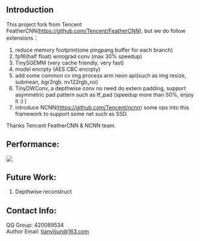 ## Introduction

This project fork from Tencent FeatherCNN(https://github.com/Tencent/FeatherCNN), but we do follow extensions：
1. reduce memory footprint(one pingpang buffer for each branch)
2. fp16(half float) winograd conv (max 30% speedup)
3. TinySGEMM (very cache friendly, very fast)
3. model encrpty (AES CBC encrpty)
4. add some common cv img process arm neon api(such as img resize, submean, bgr2rgb. nv122rgb_roi)
5. TinyDWConv, a depthwise conv no need do extern padding, support asymmetric pad pattern such as tf_pad (speedup more than 50%, enjoy it :) )
6. introduce NCNN(https://github.com/Tencent/ncnn) some ops into this framework to support some net such as SSD.

Thanks Tencent FeatherCNN & NCNN team.
## Performance:

<img src="https://raw.githubusercontent.com/tianylijun/FeatherCNNEx/master/benchmark/FeatherCNN-NCNN-TFLITE.png">

## Future Work:
1. Depthwise reconstruct

## Contact Info:
QQ Group: 420089534<br>
Author Email: tianylijun@163.com<br>
